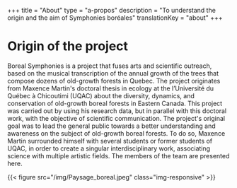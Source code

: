 +++
title = "About"
type = "a-propos"
description =  "To understand the origin and the aim of Symphonies boréales"
translationKey = "about"
+++

# Origin of the project 

Boreal Symphonies is a project that fuses arts and scientific outreach, based on the musical transcription of the annual growth of the trees that compose dozens of old-growth forests in Quebec. The project originates from Maxence Martin's doctoral thesis in ecology at the l’Université du Québec à Chicoutimi (UQAC) about the diversity, dynamics, and conservation of old-growth boreal forests in Eastern Canada. This project was carried out by using his research data, but in parallel with this doctoral work, with the objective of scientific communication. The project's original goal was to lead the general public towards a better understanding and awareness on the subject of old-growth boreal forests. To do so, Maxence Martin surrounded himself with several students or former students of UQAC, in order to create a singular interdisciplinary work, associating science with multiple artistic fields. The members of the team are presented here.


{{< figure src="/img/Paysage_boreal.jpeg" class="img-responsive" >}}


